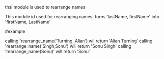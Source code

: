 thsi module is used to rearrange names

This module id used for rearranging names.
turns 'lastName, firstName' into 'firstName, LastName'

#example

calling 'rearrange_name('Turning, Alian') wil return 'Alian Turning'
calling 'rearrange_name('Singh,Sonu') will return 'Sonu Singh'
calling 'rearrange_name(Sonu)' will return 'Sonu'
